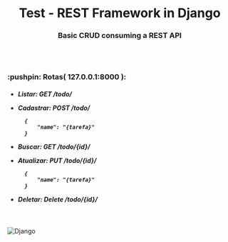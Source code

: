 <h1 align="center">Test - REST Framework in Django</h1>
<h3 align="center">Basic CRUD consuming a REST API</h3>
<br><br>

<h3> :pushpin: Rotas( 127.0.0.1:8000 ): </h3>

<h5>

- Listar: GET /todo/ 
- Cadastrar: POST /todo/
  
        {
            "name": "{tarefa}"
        }

- Buscar: GET /todo/{id}/
- Atualizar: PUT /todo/{id}/

        {
	        "name": "{tarefa}"
        }

- Deletar: Delete /todo/{id}/

</h5>
<br>

![Django](https://blog.crowdbotics.com/content/images/2019/12/python-django.png)
